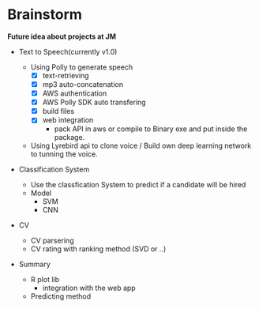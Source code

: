 # Brainstorm
**Future idea about projects at JM**

- Text to Speech(currently v1.0)
  - Using Polly to generate speech
    - [x] text-retrieving
    - [x] mp3 auto-concatenation
    - [x] AWS authentication
    - [x] AWS Polly SDK auto transfering
    - [x] build files
    - [x] web integration
       - pack API in aws or compile to Binary exe and put inside the package.
  - Using Lyrebird api to clone voice / Build own deep learning network to tunning the voice.

- Classification System
  + Use the classfication System to predict if a candidate will be hired
  + Model
    * SVM
    * CNN

- CV
  - CV parsering
  - CV rating with ranking method (SVD or ..)
- Summary
  - R plot lib
    - integration with the web app
  - Predicting method
